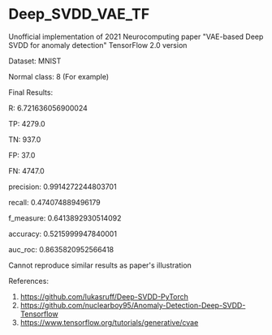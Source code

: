 # Deep_SVDD_VAE_TF
Unofficial implementation of 2021 Neurocomputing paper "VAE-based Deep SVDD for anomaly detection" TensorFlow 2.0 version

Dataset: MNIST

Normal class: 8 (For example)

Final Results:

R: 6.721636056900024

TP: 4279.0

TN: 937.0

FP: 37.0

FN: 4747.0

precision: 0.9914272244803701

recall: 0.474074889496179

f_measure: 0.6413892930514092

accuracy: 0.5215999947840001

auc_roc: 0.8635820952566418

Cannot reproduce similar results as paper's illustration

References:

1. https://github.com/lukasruff/Deep-SVDD-PyTorch
2. https://github.com/nuclearboy95/Anomaly-Detection-Deep-SVDD-Tensorflow
3. https://www.tensorflow.org/tutorials/generative/cvae
